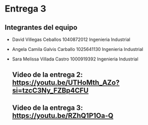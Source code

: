 # Entrega 3

## Integrantes del equipo
- David Villegas Ceballos
  1040872012
  Ingenieria Industrial

- Angela Camila Galvis Carballo
  1025641130
  Ingenieria Industrial

- Sara Melissa Villada Castro
  1000919392
  Ingenieria Industrial

  ## Video de la entrega 2: https://youtu.be/UTHoMth_AZo?si=tzcC3Ny_FZBp4CFU
  ## Video de la entrega 3: https://youtu.be/RZhQ1P1Oa-Q
